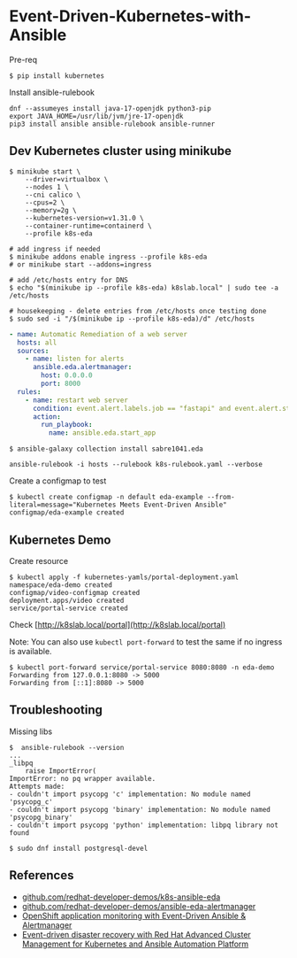 # Event-Driven-Kubernetes-with-Ansible

Pre-req

```shell
$ pip install kubernetes
```

Install ansible-rulebook

```shell
dnf --assumeyes install java-17-openjdk python3-pip
export JAVA_HOME=/usr/lib/jvm/jre-17-openjdk
pip3 install ansible ansible-rulebook ansible-runner
```

## Dev Kubernetes cluster using minikube

```shell
$ minikube start \
    --driver=virtualbox \
    --nodes 1 \
    --cni calico \
    --cpus=2 \
    --memory=2g \
    --kubernetes-version=v1.31.0 \
    --container-runtime=containerd \
    --profile k8s-eda

# add ingress if needed
$ minikube addons enable ingress --profile k8s-eda
# or minikube start --addons=ingress

# add /etc/hosts entry for DNS
$ echo "$(minikube ip --profile k8s-eda) k8slab.local" | sudo tee -a /etc/hosts

# housekeeping - delete entries from /etc/hosts once testing done
$ sudo sed -i "/$(minikube ip --profile k8s-eda)/d" /etc/hosts
```


```yaml
- name: Automatic Remediation of a web server
  hosts: all
  sources:
    - name: listen for alerts
      ansible.eda.alertmanager:
        host: 0.0.0.0
        port: 8000
  rules:
    - name: restart web server
      condition: event.alert.labels.job == "fastapi" and event.alert.status == "firing"
      action:
        run_playbook:
          name: ansible.eda.start_app
```


```shell
$ ansible-galaxy collection install sabre1041.eda
```

```shell
ansible-rulebook -i hosts --rulebook k8s-rulebook.yaml --verbose
```

Create a configmap to test

```shell
$ kubectl create configmap -n default eda-example --from-literal=message="Kubernetes Meets Event-Driven Ansible"
configmap/eda-example created
```

## Kubernetes Demo

Create resource

```shell
$ kubectl apply -f kubernetes-yamls/portal-deployment.yaml
namespace/eda-demo created
configmap/video-configmap created
deployment.apps/video created
service/portal-service created
```

Check [http://k8slab.local/portal](http://k8slab.local/portal)

Note: You can also use `kubectl port-forward` to test the same if no ingress is available.

```shell
$ kubectl port-forward service/portal-service 8080:8080 -n eda-demo
Forwarding from 127.0.0.1:8080 -> 5000
Forwarding from [::1]:8080 -> 5000
```

## Troubleshooting


Missing libs

```shell
$  ansible-rulebook --version
...
_libpq
    raise ImportError(
ImportError: no pq wrapper available.
Attempts made:
- couldn't import psycopg 'c' implementation: No module named 'psycopg_c'
- couldn't import psycopg 'binary' implementation: No module named 'psycopg_binary'
- couldn't import psycopg 'python' implementation: libpq library not found
```

```shell
$ sudo dnf install postgresql-devel
```

## References

- [github.com/redhat-developer-demos/k8s-ansible-eda](https://github.com/redhat-developer-demos/k8s-ansible-eda)
- [github.com/redhat-developer-demos/ansible-eda-alertmanager](https://github.com/redhat-developer-demos/ansible-eda-alertmanager)
- [OpenShift application monitoring with Event-Driven Ansible & Alertmanager](https://developers.redhat.com/articles/2024/01/08/openshift-application-monitoring-event-driven-ansible-alertmanager#)
- [Event-driven disaster recovery with Red Hat Advanced Cluster Management for Kubernetes and Ansible Automation Platform](https://www.redhat.com/en/blog/event-driven-disaster-recovery)